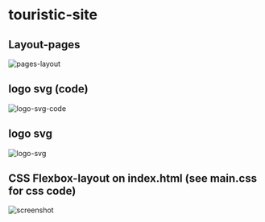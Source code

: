 # touristic-site

## Layout-pages
![pages-layout](https://user-images.githubusercontent.com/44479460/47819942-3e7e6280-dd5c-11e8-9ef6-902e0abc8f24.png)

## logo svg (code)
![logo-svg-code](https://user-images.githubusercontent.com/44479460/47608173-f1cc1c00-da29-11e8-8550-58adafd038ac.png)
## logo svg
![logo-svg](https://user-images.githubusercontent.com/44479460/47608185-132d0800-da2a-11e8-9993-dd4b7b3ea7dd.png)


##  CSS Flexbox-layout on index.html (see main.css for css code)
![screenshot](https://user-images.githubusercontent.com/44479460/47560631-14badb00-d919-11e8-88a9-db2d7a395065.jpg)


